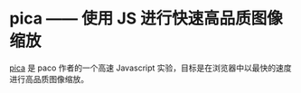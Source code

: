 pica —— 使用 JS 进行快速高品质图像缩放
===

[pica](http://nodeca.github.io/pica/) 是 paco 作者的一个高速 Javascript 实验，目标是在浏览器中以最快的速度进行高品质图像缩放。